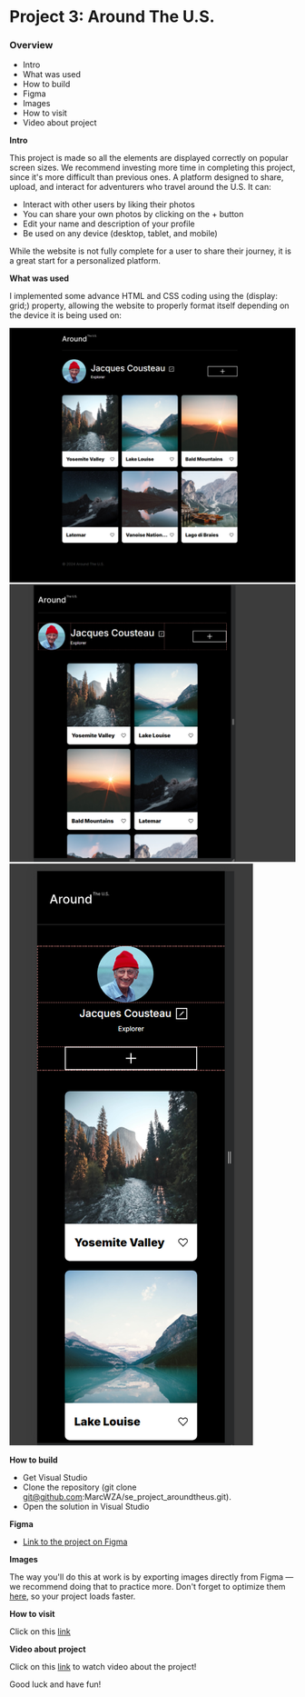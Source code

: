 # Project 3: Around The U.S.

### Overview

- Intro
- What was used
- How to build
- Figma
- Images
- How to visit
- Video about project

**Intro**

This project is made so all the elements are displayed correctly on popular screen sizes. We recommend investing more time in completing this project, since it's more difficult than previous ones.
A platform designed to share, upload, and interact for adventurers who travel around the U.S. It can:

- Interact with other users by liking their photos
- You can share your own photos by clicking on the + button
- Edit your name and description of your profile
- Be used on any device (desktop, tablet, and mobile)

While the website is not fully complete for a user to share their journey, it is a great start for a personalized platform.

**What was used**

I implemented some advance HTML and CSS coding using the (display: grid;) property, allowing the website to properly format itself depending on the device it is being used on:

![Platform on desktop](./src/images/demo/Screenshot%202024-02-20%20001015.png)
![Platform on tablet](./src/images/demo/Screenshot%202024-02-20%20001048.png)
![Platform on mobile](./src/images/demo/Screenshot%202024-02-20%20001114.png)

**How to build**

- Get Visual Studio
- Clone the repository (git clone git@github.com:MarcWZA/se_project_aroundtheus.git).
- Open the solution in Visual Studio

**Figma**

- [Link to the project on Figma](https://www.figma.com/file/ii4xxsJ0ghevUOcssTlHZv/Sprint-3%3A-Around-the-US?node-id=0%3A1)

**Images**

The way you'll do this at work is by exporting images directly from Figma — we recommend doing that to practice more. Don't forget to optimize them [here](https://tinypng.com/), so your project loads faster.

**How to visit**

Click on this [link](https://marcwza.github.io/se_project_aroundtheus/)

**Video about project**

Click on this [link](https://drive.google.com/file/d/1nX-GZ9_YsbcLz6B9uaEHLb_4pubRv6B-/view?usp=sharing) to watch video about the project!

Good luck and have fun!
